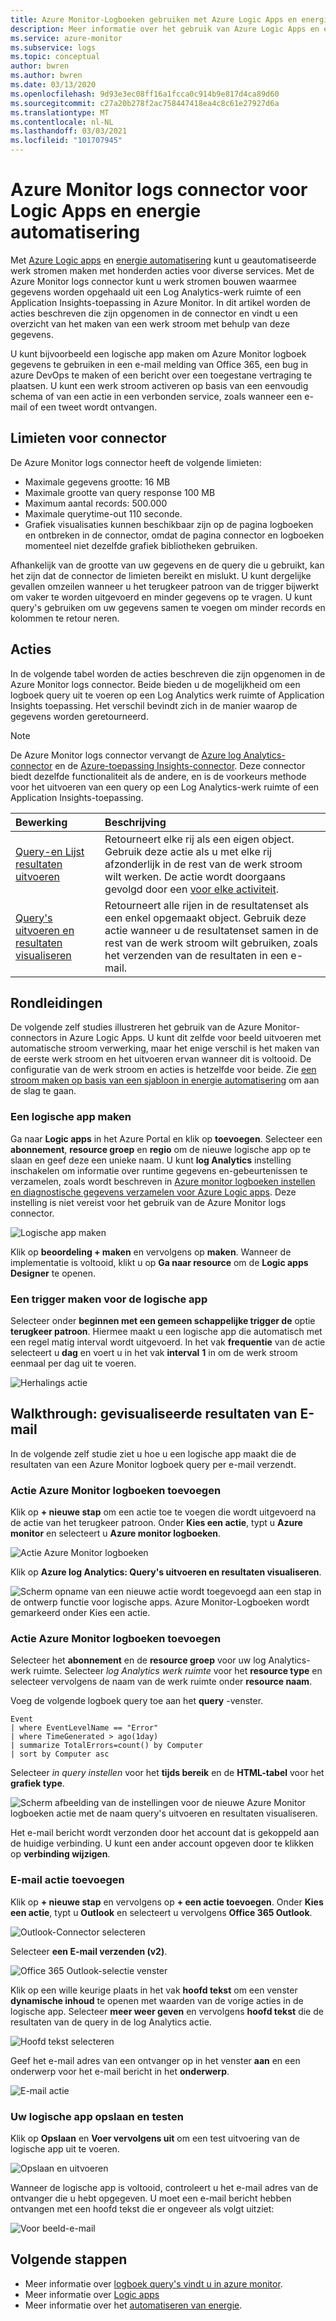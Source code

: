 ```yaml
---
title: Azure Monitor-Logboeken gebruiken met Azure Logic Apps en energie automatisering
description: Meer informatie over het gebruik van Azure Logic Apps en energie automatisering om Herhaal bare processen snel te automatiseren met behulp van de Azure Monitor-connector.
ms.service: azure-monitor
ms.subservice: logs
ms.topic: conceptual
author: bwren
ms.author: bwren
ms.date: 03/13/2020
ms.openlocfilehash: 9d93e3ec08ff16a1fcca0c914b9e817d4ca89d60
ms.sourcegitcommit: c27a20b278f2ac758447418ea4c8c61e27927d6a
ms.translationtype: MT
ms.contentlocale: nl-NL
ms.lasthandoff: 03/03/2021
ms.locfileid: "101707945"
---
```

# <a name="azure-monitor-logs-connector-for-logic-apps-and-power-automate"></a>Azure Monitor logs connector voor Logic Apps en energie automatisering
Met [Azure Logic apps](../../logic-apps/index.yml) en [energie automatisering](https://flow.microsoft.com) kunt u geautomatiseerde werk stromen maken met honderden acties voor diverse services. Met de Azure Monitor logs connector kunt u werk stromen bouwen waarmee gegevens worden opgehaald uit een Log Analytics-werk ruimte of een Application Insights-toepassing in Azure Monitor. In dit artikel worden de acties beschreven die zijn opgenomen in de connector en vindt u een overzicht van het maken van een werk stroom met behulp van deze gegevens.

U kunt bijvoorbeeld een logische app maken om Azure Monitor logboek gegevens te gebruiken in een e-mail melding van Office 365, een bug in azure DevOps te maken of een bericht over een toegestane vertraging te plaatsen.  U kunt een werk stroom activeren op basis van een eenvoudig schema of van een actie in een verbonden service, zoals wanneer een e-mail of een tweet wordt ontvangen. 

## <a name="connector-limits"></a>Limieten voor connector
De Azure Monitor logs connector heeft de volgende limieten:
* Maximale gegevens grootte: 16 MB
* Maximale grootte van query response 100 MB
* Maximum aantal records: 500.000
* Maximale querytime-out 110 seconde.
* Grafiek visualisaties kunnen beschikbaar zijn op de pagina logboeken en ontbreken in de connector, omdat de pagina connector en logboeken momenteel niet dezelfde grafiek bibliotheken gebruiken.

Afhankelijk van de grootte van uw gegevens en de query die u gebruikt, kan het zijn dat de connector de limieten bereikt en mislukt. U kunt dergelijke gevallen omzeilen wanneer u het terugkeer patroon van de trigger bijwerkt om vaker te worden uitgevoerd en minder gegevens op te vragen. U kunt query's gebruiken om uw gegevens samen te voegen om minder records en kolommen te retour neren.

## <a name="actions"></a>Acties
In de volgende tabel worden de acties beschreven die zijn opgenomen in de Azure Monitor logs connector. Beide bieden u de mogelijkheid om een logboek query uit te voeren op een Log Analytics werk ruimte of Application Insights toepassing. Het verschil bevindt zich in de manier waarop de gegevens worden geretourneerd.

> [!NOTE]
> De Azure Monitor logs connector vervangt de [Azure log Analytics-connector](/connectors/azureloganalytics/) en de [Azure-toepassing Insights-connector](/connectors/applicationinsights/). Deze connector biedt dezelfde functionaliteit als de andere, en is de voorkeurs methode voor het uitvoeren van een query op een Log Analytics-werk ruimte of een Application Insights-toepassing.


| Bewerking | Beschrijving |
|:---|:---|
| [Query-en Lijst resultaten uitvoeren](/connectors/azuremonitorlogs/#run-query-and-list-results) | Retourneert elke rij als een eigen object. Gebruik deze actie als u met elke rij afzonderlijk in de rest van de werk stroom wilt werken. De actie wordt doorgaans gevolgd door een [voor elke activiteit](../../logic-apps/logic-apps-control-flow-loops.md#foreach-loop). |
| [Query's uitvoeren en resultaten visualiseren](/connectors/azuremonitorlogs/#run-query-and-visualize-results) | Retourneert alle rijen in de resultatenset als een enkel opgemaakt object. Gebruik deze actie wanneer u de resultatenset samen in de rest van de werk stroom wilt gebruiken, zoals het verzenden van de resultaten in een e-mail.  |

## <a name="walkthroughs"></a>Rondleidingen
De volgende zelf studies illustreren het gebruik van de Azure Monitor-connectors in Azure Logic Apps. U kunt dit zelfde voor beeld uitvoeren met automatische stroom verwerking, maar het enige verschil is het maken van de eerste werk stroom en het uitvoeren ervan wanneer dit is voltooid. De configuratie van de werk stroom en acties is hetzelfde voor beide. Zie [een stroom maken op basis van een sjabloon in energie automatisering](/power-automate/get-started-logic-template) om aan de slag te gaan.


### <a name="create-a-logic-app"></a>Een logische app maken

Ga naar **Logic apps** in het Azure Portal en klik op **toevoegen**. Selecteer een **abonnement**, **resource groep** en **regio** om de nieuwe logische app op te slaan en geef deze een unieke naam. U kunt **log Analytics** instelling inschakelen om informatie over runtime gegevens en-gebeurtenissen te verzamelen, zoals wordt beschreven in [Azure monitor logboeken instellen en diagnostische gegevens verzamelen voor Azure Logic apps](../../logic-apps/monitor-logic-apps-log-analytics.md). Deze instelling is niet vereist voor het gebruik van de Azure Monitor logs connector.

![Logische app maken](media/logicapp-flow-connector/create-logic-app.png)


Klik op **beoordeling + maken** en vervolgens op **maken**. Wanneer de implementatie is voltooid, klikt u op **Ga naar resource** om de **Logic apps Designer** te openen.

### <a name="create-a-trigger-for-the-logic-app"></a>Een trigger maken voor de logische app
Selecteer onder **beginnen met een gemeen schappelijke trigger de** optie **terugkeer patroon**. Hiermee maakt u een logische app die automatisch met een regel matig interval wordt uitgevoerd. In het vak **frequentie** van de actie selecteert u **dag** en voert u in het vak **interval** **1** in om de werk stroom eenmaal per dag uit te voeren.

![Herhalings actie](media/logicapp-flow-connector/recurrence-action.png)

## <a name="walkthrough-mail-visualized-results"></a>Walkthrough: gevisualiseerde resultaten van E-mail
In de volgende zelf studie ziet u hoe u een logische app maakt die de resultaten van een Azure Monitor logboek query per e-mail verzendt. 

### <a name="add-azure-monitor-logs-action"></a>Actie Azure Monitor logboeken toevoegen
Klik op **+ nieuwe stap** om een actie toe te voegen die wordt uitgevoerd na de actie van het terugkeer patroon. Onder **Kies een actie**, typt u **Azure monitor** en selecteert u **Azure monitor logboeken**.

![Actie Azure Monitor logboeken](media/logicapp-flow-connector/select-azure-monitor-connector.png)

Klik op **Azure log Analytics: Query's uitvoeren en resultaten visualiseren**.

![Scherm opname van een nieuwe actie wordt toegevoegd aan een stap in de ontwerp functie voor logische apps. Azure Monitor-Logboeken wordt gemarkeerd onder Kies een actie.](media/logicapp-flow-connector/select-query-action-visualize.png)


### <a name="add-azure-monitor-logs-action"></a>Actie Azure Monitor logboeken toevoegen

Selecteer het **abonnement** en de **resource groep** voor uw log Analytics-werk ruimte. Selecteer *log Analytics werk ruimte* voor het **resource type** en selecteer vervolgens de naam van de werk ruimte onder **resource naam**.

Voeg de volgende logboek query toe aan het **query** -venster.  

```Kusto
Event
| where EventLevelName == "Error" 
| where TimeGenerated > ago(1day)
| summarize TotalErrors=count() by Computer
| sort by Computer asc   
```

Selecteer *in query instellen* voor het **tijds bereik** en de **HTML-tabel** voor het **grafiek type**.
   
![Scherm afbeelding van de instellingen voor de nieuwe Azure Monitor logboeken actie met de naam query's uitvoeren en resultaten visualiseren.](media/logicapp-flow-connector/run-query-visualize-action.png)

Het e-mail bericht wordt verzonden door het account dat is gekoppeld aan de huidige verbinding. U kunt een ander account opgeven door te klikken op **verbinding wijzigen**.

### <a name="add-email-action"></a>E-mail actie toevoegen

Klik op **+ nieuwe stap** en vervolgens op **+ een actie toevoegen**. Onder **Kies een actie**, typt u **Outlook** en selecteert u vervolgens **Office 365 Outlook**.

![Outlook-Connector selecteren](media/logicapp-flow-connector/select-outlook-connector.png)

Selecteer **een E-mail verzenden (v2)**.

![Office 365 Outlook-selectie venster](media/logicapp-flow-connector/select-mail-action.png)

Klik op een wille keurige plaats in het vak **hoofd tekst** om een venster **dynamische inhoud** te openen met waarden van de vorige acties in de logische app. Selecteer **meer weer geven** en vervolgens **hoofd tekst** die de resultaten van de query in de log Analytics actie.

![Hoofd tekst selecteren](media/logicapp-flow-connector/select-body.png)

Geef het e-mail adres van een ontvanger op in het venster **aan** en een onderwerp voor het e-mail bericht in het **onderwerp**. 

![E-mail actie](media/logicapp-flow-connector/mail-action.png)


### <a name="save-and-test-your-logic-app"></a>Uw logische app opslaan en testen
Klik op **Opslaan** en **Voer vervolgens uit** om een test uitvoering van de logische app uit te voeren.

![Opslaan en uitvoeren](media/logicapp-flow-connector/save-run.png)


Wanneer de logische app is voltooid, controleert u het e-mail adres van de ontvanger die u hebt opgegeven.  U moet een e-mail bericht hebben ontvangen met een hoofd tekst die er ongeveer als volgt uitziet:

![Voor beeld-e-mail](media/logicapp-flow-connector/sample-mail.png)



## <a name="next-steps"></a>Volgende stappen

- Meer informatie over [logboek query's vindt u in azure monitor](./log-query-overview.md).
- Meer informatie over [Logic apps](../../logic-apps/index.yml)
- Meer informatie over het [automatiseren van energie](https://flow.microsoft.com).